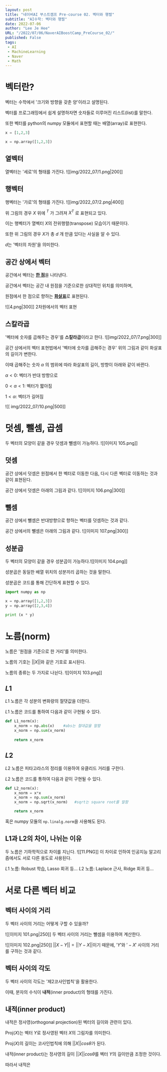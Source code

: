 ```yaml
---
layout: post
title: "네이버AI 부스트캠프 Pre-course 02. 벡터와 행렬"
subtitle: "AI수학: 벡터와 행렬"
date: 2022-07-06
author: "Lee Je Hee"
URL: "/2022/07/06/NaverAIBoostCamp_PreCourse_02/"
published: False
tags:
 - AI
 - MachineLearning
 - Naver
 - Math
---
```

# 벡터란?
벡터는 수학에서 '크기와 방향을 갖춘 양'이라고 설명된다.

벡터를 프로그래밍에서 쉽게 설명하자면 숫자들로 이루어진 리스트(list)를 말한다.

또한 벡터를 python의 numpy 모듈에서 표현할 때는 배열(array)로 표현한다.

```python
x = [1,2,3]

x = np.array([1,2,3])
```

## 열벡터
열벡터는 '세로'의 형태를 가진다.
![[img/2022_07/1.png|200]]


## 행벡터
행벡터는 '가로'의 형태를 가진다.
![[img/2022_07/2.png|400]]

위 그림의 경우 $X$ 위에 $^T$ 가 그려져 $X^T$ 로 표현되고 있다.

이는 행벡터가 열벡터 $X$의 전위행렬(transpose) 모습이기 때문이다.

또한 위 그림의 경우 $X$가 총 $d$ 개 만큼 있다는 사실을 알 수 있다.

$d$는 '벡터의 차원'을 의미한다.

## 공간 상에서 벡터
공간에서 벡터는 <b><u>한 점</u></b>을 나타낸다.

공간에서 벡터는 공간 내 원점을 기준으로한 상대적인 위치를 의미하며,

원점에서 한 점으로 향하는 <b><u>화살표</u></b>로 표현된다.

![[4.png|300]]
2차원에서의 벡터 표현

## 스칼라곱
'벡터에 숫자를 곱해주는 경우'를 **스칼라곱**이라고 한다.
![[img/2022_07/7.png|300]]


공간 상에서의 벡터 표현법에서 '벡터에 숫자를 곱해주는 경우' 위의 그림과 같이 화살표의 길이가 변한다.

이때 곱해주는 숫자 $α$ 의 범위에 따라 화살표의 길이, 방향이 아래와 같이 바뀐다.

$α<0$: 벡터가 반대 방향으로

$0<α<1$: 벡터가 짧아짐

$1<α$: 벡터가 길어짐
	
![[ img/2022_07/10.png|500]]




# 덧셈, 뺄셈, 곱셈

두 벡터의 모양이 같을 경우 덧셈과 뺄셈이 가능하다.
![[이미지 105.png]]
## 덧셈
공간 상에서 덧셈은 원점에서 한 벡터로 이동한 다음, 다시 다른 벡터로 이동하는 것과 같이 표현된다.

공간 상에서 덧셈은 아래의 그림과 같다.
![[이미지 106.png|300]]

## 뺄셈
공간 상에서 뺄셈은 반대방향으로 향하는 벡터를 덧셈하는 것과 같다.

공간 상에서의 뺄셈은 아래의 그림과 같다.
![[이미지 107.png|300]]

## 성분곱
두 벡터의 모양이 같을 경우 성분곱이 가능하다.![[이미지 104.png]]

성분곱은 동일한 배열 위치의 성분끼리 곱하는 것을 말한다.

성분곱은 코드를 통해 간단하게 표현할 수 있다.

```python
import numpy as np

x = np.array([1,2,3])
y = np.array([2,3,4])

print (x * y)
```

# 노름(norm)
노름은 '원점을 기준으로 한 거리'를 의미한다.

노름의 기호는 $||X||$와 같은 기호로 표시된다.

노름의 종류는 두 가지로 나뉜다.
![[이미지 103.png]]
## $L1$
$L1$ 노름은 각 성분의 변화량의 절댓값을 더한다.

$L1$ 노름은 코드를 통하여 다음과 같이 구현될 수 있다.

```python
def L1_norm(x):
	x_norm = np.abs(x)    #abs는 절대값을 말함
	x_norm = np.sum(x_norm)
	
	return x_norm
```

## $L2$ 
$L2$ 노름은 피타고라스의 정리를 이용하여 유클리드 거리를 구한다.

$L2$ 노름은 코드를 통하여 다음과 같이 구현될 수 있다.

```python
def L2_norm(x):
	x_norm = x*x
	x_norm = np.sum(x_norm)
	x_norm = np.sqrt(x_norm)   #sqrt는 square root를 말함

	return x_norm
```
혹은 numpy 모듈의 `np.linalg.norm`을 사용해도 된다.

## L1과 L2의 차이, 나뉘는 이유
두 노름은 기하학적으로 차이를 지닌다.
![[11.PNG]]
이 차이로 인하여 인공지능 알고리즘에서도 서로 다른 용도로 사용된다.

$L1$ 노름: Robust 학습, Lasso 회귀 등...
$L2$ 노름: Laplace 근사, Ridge 회귀 등...

# 서로 다른 벡터 비교
## 벡터 사이의 거리
두 벡터 사이의 거리는 어떻게 구할 수 있을까?

![[이미지 101.png|250]]
두 벡터 사이의 거리는 뺄셈을 이용하여 계산한다.

![[이미지 102.png|250]]
$||X-Y|| = ||Y-X||$이기 때문에, $'Y'$와 $'-X'$ 사이의 거리를 구하는 것과 같다.


## 벡터 사이의 각도
두 벡터 사이의 각도는 '제2코사인법칙'을 활용한다.

이때, 분자의 수식이 **내적**(inner product)의 형태를 가진다.

## 내적(inner product)
내적은 정사영(orthogonal projection)된 벡터의 길이와 관련이 있다.

Proj($X$)는 벡터 $Y$로 정사영된 벡터 $X$의 그림자를 의미한다.

Proj($X$)의 길이는 코사인법칙에 의해 $||X||cosθ$가 된다.

내적(inner product)는 정사영의 길이 $||X||cosθ$를 벡터 $Y$의 길이만큼 조정한 것이다.

따라서 내적은 